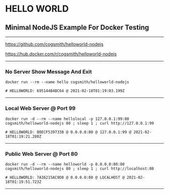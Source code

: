 # HELLO WORLD

## Minimal NodeJS Example For Docker Testing

---

https://github.com/cogsmith/helloworld-nodejs

https://hub.docker.com/r/cogsmith/helloworld-nodejs

---

### No Server Show Message And Exit

~~~
docker run --rm --name hello cogsmith/helloworld-nodejs

# HELLOWORLD: 695144B4BC64 @ 2021-02-18T01:19:03.199Z
~~~

---

### Local Web Server @ Port 99

~~~
docker run -d --rm --name hellolocal -p 127.0.0.1:99:80 cogsmith/helloworld-nodejs 80 ; sleep 1 ; curl http://127.0.0.1:99

# HELLOWORLD: 88ECF5397338 @ 0.0.0.0:80 @ 127.0.0.1:99 @ 2021-02-18T01:19:21.288Z
~~~

---

### Public Web Server @ Port 80

~~~
docker run -d --rm --name helloworld -p 0.0.0.0:80:80 cogsmith/helloworld-nodejs 80 ; sleep 1 ; curl http://localhost:80

# HELLOWORLD: 7A36215AC9D8 @ 0.0.0.0:80 @ LOCALHOST @ 2021-02-18T01:19:51.723Z
~~~

---